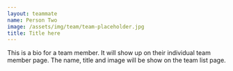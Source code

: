 ```yaml
---
layout: teammate
name: Person Two
image: /assets/img/team/team-placeholder.jpg
title: Title here
---
```

This is a bio for a team member. It will show up on their individual team member page. The name, title and image will be show on the team list page.
